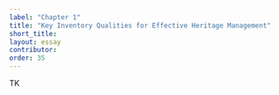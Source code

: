 ```yaml
---
label: "Chapter 1"
title: "Key Inventory Qualities for Effective Heritage Management"
short_title: 
layout: essay
contributor:
order: 35
---
```


TK